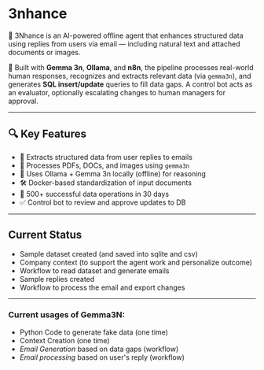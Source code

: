 # 3nhance
🚀 3Nhance is an AI-powered offline agent that enhances structured data using replies from users via email — including natural text and attached documents or images.

🧠 Built with **Gemma 3n**, **Ollama**, and **n8n**, the pipeline processes real-world human responses, recognizes and extracts relevant data (via `gemma3n`), and generates **SQL insert/update** queries to fill data gaps. A control bot acts as an evaluator, optionally escalating changes to human managers for approval.

---

## 🔍 Key Features

- 📧 Extracts structured data from user replies to emails
- 🧾 Processes PDFs, DOCs, and images using `gemma3n`
- 🧠 Uses Ollama + Gemma 3n locally (offline) for reasoning
- 🛠️ Docker-based standardization of input documents
- 🧪 500+ successful data operations in 30 days
- ✅ Control bot to review and approve updates to DB


---

## Current Status

- Sample dataset created (and saved into sqlite and csv)
- Company context (to support the agent work and personalize outcome)
- Workflow to read dataset and generate emails 
- Sample replies created
- Workflow to process the email and export changes

---

### Current usages of Gemma3N:
- Python Code to generate fake data (one time)
- Context Creation (one time)
- *Email Generation* based on data gaps (workflow)
- *Email processing* based on user's reply (workflow)

